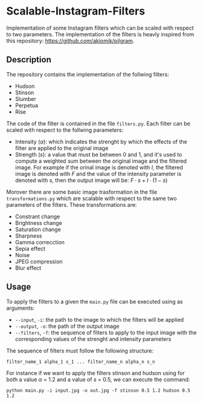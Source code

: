 # Scalable-Instagram-Filters
Implementation of some Instagram filters which can be scaled with respect to two parameters. The implementation of the filters is heavly inspired from this repository: https://github.com/akiomik/pilgram.

## Description
The repository contains the implementation of the follwing filters:

* Hudson
* Stinson
* Slumber
* Perpetua
* Rise

The code of the filter is contained in the file `filters.py`. Each filter can be scaled with respect to the follwing parameters:
* Intensity ($\alpha$): which indicates the strenght by which the effects of the filter are applied to the original image
* Strength ($s$): a value that must be between 0 and 1, and it's used to compute a weighted sum between the original image and the filtered image. For example if the orinal image is denoted with $I$, the filtered image is denoted with $F$ and the value of the intensity parameter is denoted with $s$, then the output image will be: $F\cdot s + I\cdot(1-s)$

Morover there are some basic image trasformation in the file `transformations.py` which are scalable with respect to the same two parameters of the filters. These transformations are:

* Constrant change
* Brightness change
* Saturation change
* Sharpness
* Gamma correcction
* Sepia effect
* Noise
* JPEG compression
* Blur effect


## Usage
To apply the filters to a given the `main.py` file can be executed using as arguments:
- `--input`, `-i`: the path to the image to which the filters will be applied
- `--output`, `-o`: the path of the output image
- `--filters`, `-f`: the sequence of filters to apply to the input image with the corresponding values of the strenght and intensity parameters

The sequence of filters must follow the following structure:

`filter_name_1 alpha_1 s_1 ... filter_name_n alpha_n s_n`

For instance if we want to apply the filters stinson and hudson using for both a value $\alpha$ =  1.2 and a value of $s$ = 0.5, we can execute the command:

`python main.py -i input.jpg -o out.jpg -f stinson 0.5 1.2 hudson 0.5 1.2`

